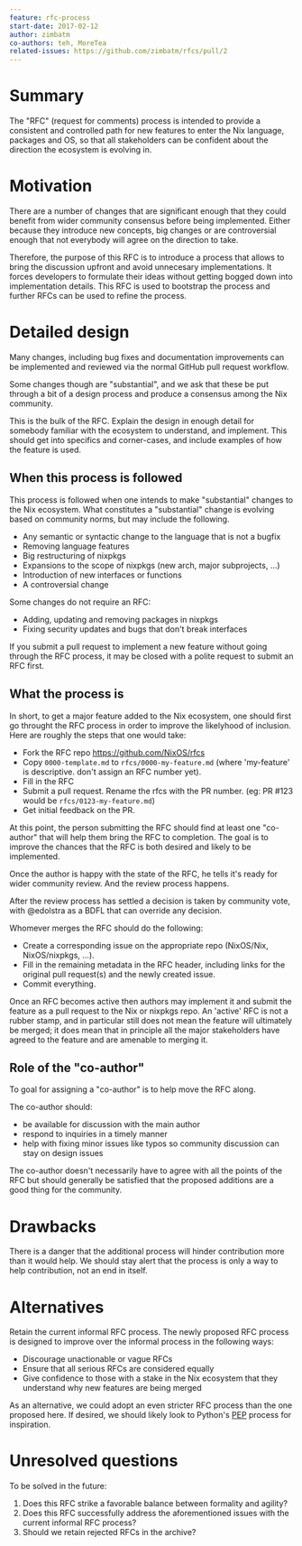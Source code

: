 ```yaml
---
feature: rfc-process
start-date: 2017-02-12
author: zimbatm
co-authors: teh, MoreTea
related-issues: https://github.com/zimbatm/rfcs/pull/2
---
```


# Summary
[summary]: #summary

The "RFC" (request for comments) process is intended to provide a consistent
and controlled path for new features to enter the Nix language, packages and
OS, so that all stakeholders can be confident about the direction the
ecosystem is evolving in.

# Motivation
[motivation]: #motivation

There are a number of changes that are significant enough that they could
benefit from wider community consensus before being implemented. Either
because they introduce new concepts, big changes or are controversial enough
that not everybody will agree on the direction to take.

Therefore, the purpose of this RFC is to introduce a process that allows to
bring the discussion upfront and avoid unnecesary implementations. It forces
developers to formulate their ideas without getting bogged down into
implementation details. This RFC is used to bootstrap the process and further
RFCs can be used to refine the process.

# Detailed design
[design]: #detailed-design

Many changes, including bug fixes and documentation improvements can be
implemented and reviewed via the normal GitHub pull request workflow.

Some changes though are "substantial", and we ask that these be put through a
bit of a design process and produce a consensus among the Nix community.

This is the bulk of the RFC. Explain the design in enough detail for somebody
familiar with the ecosystem to understand, and implement.  This should get
into specifics and corner-cases, and include examples of how the feature is
used.

## When this process is followed

This process is followed when one intends to make "substantial" changes to the
Nix ecosystem. What constitutes a "substantial" change is evolving based on
community norms, but may include the following.

* Any semantic or syntactic change to the language that is not a bugfix
* Removing language features
* Big restructuring of nixpkgs
* Expansions to the scope of nixpkgs (new arch, major subprojects, ...)
* Introduction of new interfaces or functions
* A controversial change

Some changes do not require an RFC:

* Adding, updating and removing packages in nixpkgs
* Fixing security updates and bugs that don't break interfaces

If you submit a pull request to implement a new feature without going
through the RFC process, it may be closed with a polite request to
submit an RFC first.

## What the process is

In short, to get a major feature added to the Nix ecosystem, one should first
go throught the RFC process in order to improve the likelyhood of inclusion.
Here are roughly the steps that one would take:

* Fork the RFC repo https://github.com/NixOS/rfcs
* Copy `0000-template.md` to `rfcs/0000-my-feature.md` (where 'my-feature' is
  descriptive. don't assign an RFC number yet).
* Fill in the RFC
* Submit a pull request. Rename the rfcs with the PR number. (eg: PR #123 would
  be `rfcs/0123-my-feature.md`)
* Get initial feedback on the PR.

At this point, the person submitting the RFC should find at least one "co-author"
that will help them bring the RFC to completion. The goal is to improve the
chances that the RFC is both desired and likely to be implemented.

Once the author is happy with the state of the RFC, he tells it's ready for
wider community review. And the review process happens.

After the review process has settled a decision is taken by community vote,
with @edolstra as a BDFL that can override any decision.

Whomever merges the RFC should do the following:

* Create a corresponding issue on the appropriate repo (NixOS/Nix,
  NixOS/nixpkgs, ...).
* Fill in the remaining metadata in the RFC header, including links for the
  original pull request(s) and the newly created issue.
* Commit everything.

Once an RFC becomes active then authors may implement it and submit the
feature as a pull request to the Nix or nixpkgs repo. An 'active' RFC is not a
rubber stamp, and in particular still does not mean the feature will
ultimately be merged; it does mean that in principle all the major
stakeholders have agreed to the feature and are amenable to merging it.

## Role of the "co-author"

To goal for assigning a "co-author" is to help move the RFC along.

The co-author should:
* be available for discussion with the main author
* respond to inquiries in a timely manner
* help with fixing minor issues like typos so community discussion can stay
  on design issues

The co-author doesn't necessarily have to agree with all the points of the RFC
but should generally be satisfied that the proposed additions are a good thing
for the community.

# Drawbacks
[drawbacks]: #drawbacks

There is a danger that the additional process will hinder contribution more
than it would help. We should stay alert that the process is only a way to
help contribution, not an end in itself.

# Alternatives
[alternatives]: #alternatives

Retain the current informal RFC process. The newly proposed RFC process is
designed to improve over the informal process in the following ways:

* Discourage unactionable or vague RFCs
* Ensure that all serious RFCs are considered equally
* Give confidence to those with a stake in the Nix ecosystem that they
  understand why new features are being merged

As an alternative, we could adopt an even stricter RFC process than the one
proposed here. If desired, we should likely look to Python's [PEP] process for
inspiration.

# Unresolved questions
[unresolved]: #unresolved-questions

To be solved in the future:

1. Does this RFC strike a favorable balance between formality and agility?
2. Does this RFC successfully address the aforementioned issues with the current
   informal RFC process?
3. Should we retain rejected RFCs in the archive?

[PEP]: http://legacy.python.org/dev/peps/pep-0001/
